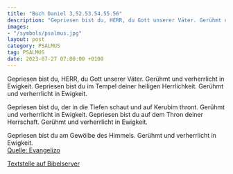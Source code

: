 ```yaml
---
title: "Buch Daniel 3,52.53.54.55.56"
description: "Gepriesen bist du, HERR, du Gott unserer Väter. Gerühmt und verherrlicht in Ewigkeit. Gepriesen bist du im Tempel deiner heiligen Herrlichkeit. Gerühmt und verherrlicht in Ewigkeit.  Gepriesen bist du, der in die Tiefen schaut und auf Kerubim thront. Gerühmt und verherrlicht in E...."
images:
- "/symbols/psalmus.jpg"
layout: post
category: PSALMUS
tag: PSALMUS
date: 2023-07-27 07:00:00 +0100
---
```

Gepriesen bist du, HERR, du Gott unserer Väter. Gerühmt und verherrlicht in Ewigkeit.
Gepriesen bist du im Tempel deiner heiligen Herrlichkeit. Gerühmt und verherrlicht in Ewigkeit.

Gepriesen bist du, der in die Tiefen schaut und auf Kerubim thront. Gerühmt und verherrlicht in Ewigkeit.<!--more-->
Gepriesen bist du auf dem Thron deiner Herrschaft. Gerühmt und verherrlicht in Ewigkeit.

Gepriesen bist du am Gewölbe des Himmels. Gerühmt und verherrlicht in Ewigkeit.<br>
[Quelle: Evangelizo](https://evangeliumtagfuertag.org/DE/gospel)

[Textstelle auf Bibelserver](https://www.bibleserver.com/EU/ps3,52.53.54.55.56)
